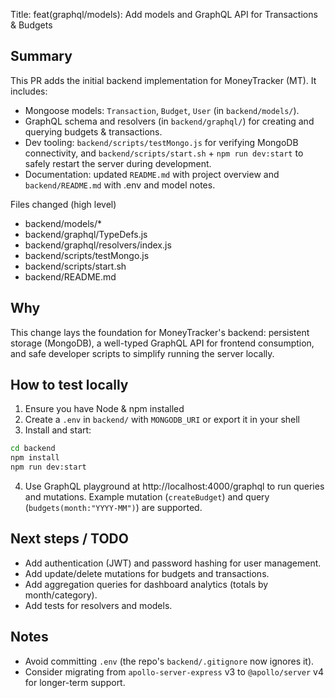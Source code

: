 Title: feat(graphql/models): Add models and GraphQL API for Transactions & Budgets

Summary
-------
This PR adds the initial backend implementation for MoneyTracker (MT). It includes:

- Mongoose models: `Transaction`, `Budget`, `User` (in `backend/models/`).
- GraphQL schema and resolvers (in `backend/graphql/`) for creating and querying budgets & transactions.
- Dev tooling: `backend/scripts/testMongo.js` for verifying MongoDB connectivity, and `backend/scripts/start.sh` + `npm run dev:start` to safely restart the server during development.
- Documentation: updated `README.md` with project overview and `backend/README.md` with .env and model notes.

Files changed (high level)
- backend/models/*
- backend/graphql/TypeDefs.js
- backend/graphql/resolvers/index.js
- backend/scripts/testMongo.js
- backend/scripts/start.sh
- backend/README.md

Why
---
This change lays the foundation for MoneyTracker's backend: persistent storage (MongoDB), a well-typed GraphQL API for frontend consumption, and safe developer scripts to simplify running the server locally.

How to test locally
-------------------
1. Ensure you have Node & npm installed
2. Create a `.env` in `backend/` with `MONGODB_URI` or export it in your shell
3. Install and start:

```bash
cd backend
npm install
npm run dev:start
```

4. Use GraphQL playground at http://localhost:4000/graphql to run queries and mutations. Example mutation (`createBudget`) and query (`budgets(month:"YYYY-MM")`) are supported.

Next steps / TODO
-----------------
- Add authentication (JWT) and password hashing for user management.
- Add update/delete mutations for budgets and transactions.
- Add aggregation queries for dashboard analytics (totals by month/category).
- Add tests for resolvers and models.

Notes
-----
- Avoid committing `.env` (the repo's `backend/.gitignore` now ignores it).
- Consider migrating from `apollo-server-express` v3 to `@apollo/server` v4 for longer-term support.
